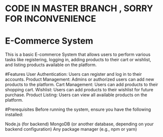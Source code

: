 
# CODE IN MASTER BRANCH , SORRY FOR INCONVENIENCE

# E-Commerce System
 This is a basic E-commerce System that allows users to perform various tasks like registering, logging in, adding products to their cart or wishlist, and listing products available on the platform.

#Features
User Authentication: Users can register and log in to their accounts.
Product Management: Admins or authorized users can add new products to the platform.
Cart Management: Users can add products to their shopping cart.
Wishlist: Users can add products to their wishlist for future purchase.
Product Listing: Users can view all available products on the platform.

#Prerequisites
Before running the system, ensure you have the following installed:

Node.js (for backend)
MongoDB (or another database, depending on your backend configuration)
Any package manager (e.g., npm or yarn)
